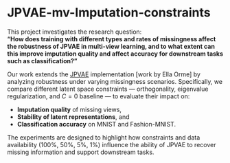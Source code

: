 # JPVAE-mv-Imputation-constraints
  
This project investigates the research question:  
**“How does training with different types and rates of missingness affect the robustness of JPVAE in multi-view learning, and to what extent can this improve imputation quality and affect accuracy for downstream tasks such as classification?”**

Our work extends the [JPVAE](https://github.com/eso28599/JPVAE/blob/master/README.md) implementation [work by Ella Orme] by analyzing robustness under varying missingness scenarios. Specifically, we compare different latent space constraints — orthogonality, eigenvalue regularization, and $C=0$ baseline — to evaluate their impact on:  
- **Imputation quality** of missing views,  
- **Stability of latent representations**, and  
- **Classification accuracy** on MNIST and Fashion-MNIST.  

The experiments are designed to highlight how constraints and data availability (100%, 50%, 5%, 1%) influence the ability of JPVAE to recover missing information and support downstream tasks.  
